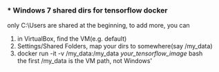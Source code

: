 ### * Windows 7 shared dirs for tensorflow docker
only C:\Users are shared at the beginning, to add more, you can  
1. in VirtualBox, find the VM(e.g. default)  
2. Settings/Shared Folders, map your dirs to somewhere(say /my_data)  
3. docker run -it -v /my_data:/my_data _your_tensorflow_image_ bash  
the first /my_data is the VM path, not Windows'
